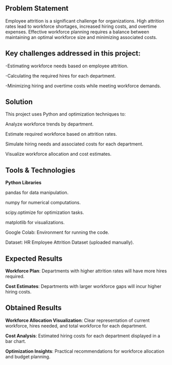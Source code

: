 ## Problem Statement
Employee attrition is a significant challenge for organizations. High attrition rates lead to workforce shortages, increased hiring costs, and overtime expenses. Effective workforce planning requires a balance between maintaining an optimal workforce size and minimizing associated costs.

## Key challenges addressed in this project:

-Estimating workforce needs based on employee attrition.

-Calculating the required hires for each department.

-Minimizing hiring and overtime costs while meeting workforce demands.

## Solution

This project uses Python and optimization techniques to:

Analyze workforce trends by department.

Estimate required workforce based on attrition rates.

Simulate hiring needs and associated costs for each department.

Visualize workforce allocation and cost estimates.

## Tools & Technologies

**Python Libraries**

pandas for data manipulation.

numpy for numerical computations.

scipy.optimize for optimization tasks.

matplotlib for visualizations.

Google Colab: Environment for running the code.

Dataset: HR Employee Attrition Dataset (uploaded manually).

## Expected Results
**Workforce Plan**: Departments with higher attrition rates will have more hires required.

**Cost Estimates**: Departments with larger workforce gaps will incur higher hiring costs.

## Obtained Results

**Workforce Allocation Visualization**: Clear representation of current workforce, hires needed, and total workforce for each department.

**Cost Analysis**: Estimated hiring costs for each department displayed in a bar chart.

**Optimization Insights**: Practical recommendations for workforce allocation and budget planning.
